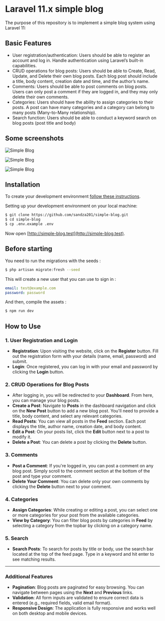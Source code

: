 # Laravel 11.x simple blog

The purpose of this repository is to implement a simple blog system using Laravel 11:

## Basic Features

- User registration/authentication: Users should be able to register an account and log in. Handle authentication using Laravel’s built-in capabilities.
- CRUD operations for blog posts: Users should be able to Create, Read, Update, and Delete their own blog posts. Each blog post should include a title, body content, creation date and time, and the author’s name.
- Comments: Users should be able to post comments on blog posts. Users can only post a comment if they are logged in, and they may only delete their own comments.
- Categories: Users should have the ability to assign categories to their posts. A post can have many categories and a category can belong to many posts (Many-to-Many relationship).
- Search function: Users should be able to conduct a keyword search on blog posts (post title and body)

## Some screenshots

![Simple Blog](https://i.ibb.co/R7C9wL9/Screenshot-2024-11-27-at-15-08-57.png)

![Simple Blog](https://i.ibb.co/jLFn97W/Screenshot-2024-11-27-at-15-09-22.png)

![Simple Blog](https://i.ibb.co/8Mg6WLN/Screenshot-2024-11-27-at-15-09-46.png)

## Installation

To create your development environment [follow these instructions](https://laravel.com/docs/11.x/installation#local-installation-using-herd).

Setting up your development environment on your local machine:
```bash
$ git clone https://github.com/sandza201/simple-blog.git
$ cd simple-blog
$ cp .env.example .env
```

Now open [http://simple-blog.test](http://simple-blog.test).

## Before starting
You need to run the migrations with the seeds :
```bash
$ php artisan migrate:fresh --seed
```

This will create a new user that you can use to sign in :
```yml
email: test@example.com
password: password
```

And then, compile the assets :
```bash
$ npm run dev
```

## How to Use

### 1. **User Registration and Login**
   - **Registration**: Upon visiting the website, click on the **Register** button. Fill out the registration form with your details (name, email, password) and submit.
   - **Login**: Once registered, you can log in with your email and password by clicking the **Login** button.

### 2. **CRUD Operations for Blog Posts**
   - After logging in, you will be redirected to your **Dashboard**. From here, you can manage your blog posts.
   - **Create a Post**: Navigate to **Posts** in the dashboard navigation and click on the **New Post** button to add a new blog post. You'll need to provide a title, body content, and select any relevant categories.
   - **Read Posts**: You can view all posts in the **Feed** section. Each post displays the title, author name, creation date, and body content.
   - **Edit a Post**: On your posts list, click the **Edit** button next to a post to modify it.
   - **Delete a Post**: You can delete a post by clicking the **Delete** button.

### 3. **Comments**
   - **Post a Comment**: If you're logged in, you can post a comment on any blog post. Simply scroll to the comment section at the bottom of the post and type your comment.
   - **Delete Your Comment**: You can delete only your own comments by clicking the **Delete** button next to your comment.

### 4. **Categories**
   - **Assign Categories**: While creating or editing a post, you can select one or more categories for your post from the available categories.
   - **View by Category**: You can filter blog posts by categories in **Feed** by selecting a category from the topbar by clicking on a category name.

### 5. **Search**
   - **Search Posts**: To search for posts by title or body, use the search bar located at the top of the feed page. Type in a keyword and hit enter to see matching results.

---

### Additional Features

- **Pagination**: Blog posts are paginated for easy browsing. You can navigate between pages using the **Next** and **Previous** links.
- **Validation**: All form inputs are validated to ensure correct data is entered (e.g., required fields, valid email format).
- **Responsive Design**: The application is fully responsive and works well on both desktop and mobile devices.
